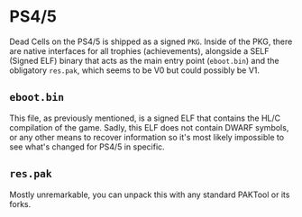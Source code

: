 # PS4/5

Dead Cells on the PS4/5 is shipped as a signed `PKG`. Inside of the PKG, there are native interfaces for all trophies (achievements), alongside a SELF (Signed ELF) binary that acts as the main entry point (`eboot.bin`) and the obligatory `res.pak`, which seems to be V0 but could possibly be V1.

## `eboot.bin`

This file, as previously mentioned, is a signed ELF that contains the HL/C compilation of the game. Sadly, this ELF does not contain DWARF symbols, or any other means to recover information so it's most likely impossible to see what's changed for PS4/5 in specific.

## `res.pak`

Mostly unremarkable, you can unpack this with any standard PAKTool or its forks.
